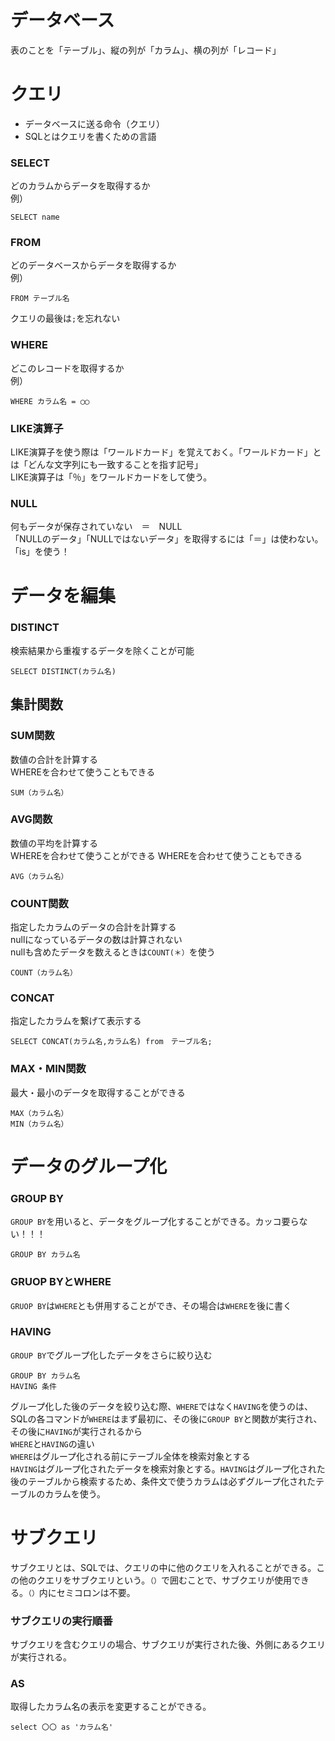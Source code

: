 # データベース
表のことを「テーブル」、縦の列が「カラム」、横の列が「レコード」

# クエリ
- データベースに送る命令（クエリ）
- SQLとはクエリを書くための言語

### SELECT
どのカラムからデータを取得するか<br>
例）
```
SELECT name
```
### FROM
どのデータベースからデータを取得するか<br>
例）
```
FROM テーブル名
```
クエリの最後は`;`を忘れない
### WHERE
どこのレコードを取得するか<br>
例）
```
WHERE カラム名 = ◯◯
```
### LIKE演算子
LIKE演算子を使う際は「ワールドカード」を覚えておく。「ワールドカード」とは「どんな文字列にも一致することを指す記号」<br>
LIKE演算子は「％」をワールドカードをして使う。

### NULL
何もデータが保存されていない　＝　NULL<br>
「NULLのデータ」「NULLではないデータ」を取得するには「＝」は使わない。「is」を使う！

# データを編集

### DISTINCT
検索結果から重複するデータを除くことが可能
```
SELECT DISTINCT(カラム名)
```
## 集計関数
### SUM関数
数値の合計を計算する<br>
WHEREを合わせて使うこともできる
```
SUM（カラム名）
```
### AVG関数
数値の平均を計算する<br>
WHEREを合わせて使うことができる
WHEREを合わせて使うこともできる
```
AVG（カラム名）
```
### COUNT関数
指定したカラムのデータの合計を計算する<br>
nullになっているデータの数は計算されない<br>
nullも含めたデータを数えるときは`COUNT(＊）`を使う
```
COUNT（カラム名）
```

### CONCAT
指定したカラムを繋げて表示する
```
SELECT CONCAT(カラム名,カラム名) from　テーブル名;
```

### MAX・MIN関数
最大・最小のデータを取得することができる
```
MAX（カラム名）
MIN（カラム名）
```

# データのグループ化
### GROUP BY
`GROUP BY`を用いると、データをグループ化することができる。カッコ要らない！！！
```
GROUP BY カラム名
```

### GRUOP BYとWHERE
`GRUOP BY`は`WHERE`とも併用することができ、その場合は`WHERE`を後に書く

### HAVING
`GROUP BY`でグループ化したデータをさらに絞り込む
```
GROUP BY カラム名
HAVING 条件
```
グループ化した後のデータを絞り込む際、`WHERE`ではなく`HAVING`を使うのは、SQLの各コマンドが`WHERE`はまず最初に、その後に`GROUP BY`と関数が実行され、その後に`HAVING`が実行されるから<br>
`WHERE`と`HAVING`の違い<br>
`WHERE`はグループ化される前にテーブル全体を検索対象とする<br>
`HAVING`はグループ化されたデータを検索対象とする。`HAVING`はグループ化された後のテーブルから検索するため、条件文で使うカラムは必ずグループ化されたテーブルのカラムを使う。

# サブクエリ
サブクエリとは、SQLでは、クエリの中に他のクエリを入れることができる。この他のクエリをサブクエリという。`（）`で囲むことで、サブクエリが使用できる。`（）`内にセミコロンは不要。<br>
### サブクエリの実行順番
サブクエリを含むクエリの場合、サブクエリが実行された後、外側にあるクエリが実行される。

### AS
取得したカラム名の表示を変更することができる。
```
select 〇〇 as 'カラム名'
```
